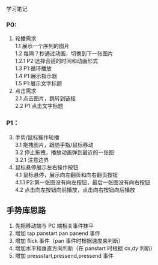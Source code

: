 ﻿学习笔记

### P0:

1. 轮播需求 <br />
   1.1 展示一个序列的图片<br />
   1.2 每隔？秒通过动画，切换到下一张图片<br />
   1.2.1 P2:选择合适的时间和动画形式<br />
   1.3 P1:循环播放<br />
   1.4 P1:展示指示器<br />
   1.5 P1:展示文字标题<br />
2. 点击需求 <br />
   2.1 点击图片，跳转到链接<br />
   2.2 P1:点击文字标题<br />

### P1：

3. 手势/鼠标操作轮播 <br />
   3.1 拖拽图片，跟随手指/鼠标移动<br />
   3.2 停止拖拽，播放动画弹到最近的一张图<br />
   3.2.1 注意边界<br />
4. 鼠标悬停展示左右操作按钮<br />
   4.1 鼠标悬停，展示向左翻页和向右翻页按钮<br />
   4.1.1 P2:第一张图没有向左按钮，最后一张图没有向右按钮<br />
   4.2 点击向左按钮向前播放，点击向右按钮向后播放

## 手势库思路

1. 先把移动端与 PC 端相关事件抹平
2. 增加 tap panstart pan panend 事件
3. 增加 flick 事件（pan 事件时根据速度来判断）
4. 增加水平和垂直方向判断（在 panstart 时根据 dx,dy 判断）
5. 增加 pressstart,pressend,pressend 事件
